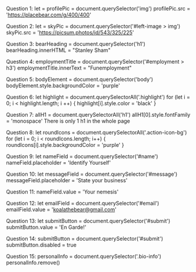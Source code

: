 Question 1:
let = profilePic = document.querySelector('img')
profilePic.src = 'https://placebear.com/g/400/400'


Question 2:
let = skyPic = document.querySelector('#left-image > img')
skyPic.src = 'https://picsum.photos/id/543/325/225'

Question 3:
bearHeading = document.querySelector('h1')
bearHeading.innerHTML = "Stanley Sham"

Question 4:
employmentTitle = document.querySelector('#employment > h3')
employmentTitle.innerText = "Funemployment"

Question 5:
bodyElement = document.querySelector('body')
bodyElement.style.backgroundColor = 'purple'

Question 6:
let highlight = document.querySelectorAll('.highlight')
for (let i = 0; i < highlight.length; i ++) {
	highlight[i].style.color = 'black'
}

Question 7:
allH1 = document.querySelectorAll('h1')
allH1[0].style.fontFamily = 'monospace'
There is only 1 h1 in the whole page

Question 8:
let roundIcons = document.querySelectorAll('.action-icon-bg')
for (let i = 0; i < roundIcons.length; i++) {
	roundIcons[i].style.backgroundColor = 'purple'
}

Question 9:
let nameField = document.querySelector('#name')
nameField.placeholder = 'Identify Yourself'

Question 10:
let messageField = document.querySelector('#message')
messageField.placeholder = 'State your business'

Question 11:
nameField.value = 'Your nemesis'

Question 12:
let emailField = document.querySelector('#email')
emailField.value = 'koalathebear@gmail.com'

Question 13:
let submitButton = document.querySelector('#submit')
submitButton.value = 'En Garde!'

Question 14:
submitButton = document.querySelector('#submit')
submitButton.disabled = true

Question 15:
personalInfo = document.querySelector('.bio-info')
personalInfo.remove()
